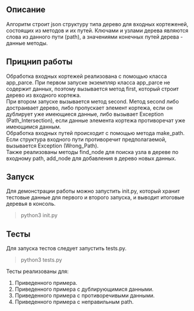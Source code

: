 ## Описание
Алгоритм строит json структуру типа дерево для входных кортеженей, состоящих из методов и их путей. Ключами и узлами дерева являются слова из данного пути (path), а значениями конечных путей дерева - данные методы.  
## Прицнип работы
Обработка входных кортежей реализована с помощью класса app_parce. При первом запуске экземпляр класса app_parce не содержит данных, поэтому вызывается метод first, который строит дерево из входного кортежа.  
При втором запуске вызывается метод second. Метод second либо достраивает дерево, либо пропускает элемент кортежа, если он дублирует уже имеющиеся данные, либо вызывает Exception (Path_Intersection), если данные элемента кортежа противоречат уже имеющимся данным.  
Обработка входных путей происходит с помощью метода make_path. Если структура входного пути противоречит предполагаемой, вызывается Exception (Wrong_Path).  
Также реализованы методы find_node для поиска узла в дереве по входному path, add_node для добавления в дерево новых данных. 
## Запуск
Для демонстрации работы можно запустить init.py, который хранит тестовые данные для первого и второго запуска, и выводит итоговые деревья в консоль.  
>python3 init.py

## Тесты
Для запуска тестов следует запустить tests.py. 
>python3 tests.py

Тесты реализованы для:
1. Приведенного примера. 
2. Приведенного примера с дублирующимися данными. 
3. Приведенного примера с противоречивыми данными. 
4. Приведенного примера с неправильным path. 
